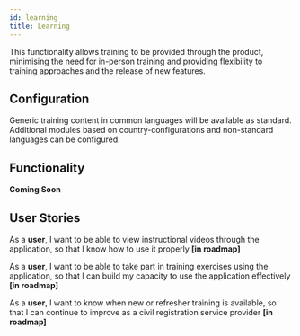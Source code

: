 ```yaml
---
id: learning
title: Learning
---
```


This functionality allows training to be provided through the product, minimising the need for in-person training and providing flexibility to training approaches and the release of new features.

## Configuration

Generic training content in common languages will be available as standard. Additional modules based on country-configurations and non-standard languages can be configured.

## Functionality

**Coming Soon**

## User Stories

As a **user**, I want to be able to view instructional videos through the application, so that I know how to use it properly **[in roadmap]**

As a **user**, I want to be able to take part in training exercises using the application, so that I can build my capacity to use the application effectively **[in roadmap]**

As a **user**, I want to know when new or refresher training is available, so that I can continue to improve as a civil registration service provider **[in roadmap]**
